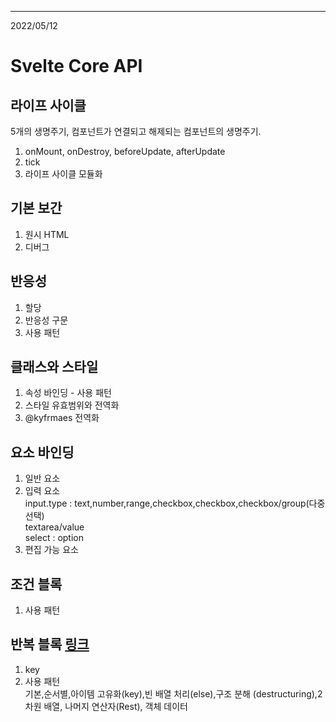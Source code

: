 ------------------------------------------------
2022/05/12

# Svelte Core API

## 라이프 사이클  
  5개의 생명주기, 컴포넌트가 연결되고 해제되는 컴포넌트의 생명주기.  
  1. onMount, onDestroy, beforeUpdate, afterUpdate
  2. tick
  3. 라이프 사이클 모듈화
## 기본 보간
  1. 원시 HTML
  2. 디버그
## 반응성
  1. 할당
  2. 반응성 구문
  3. 사용 패턴  
## 클래스와 스타일
  1. 속성 바인딩
    - 사용 패턴
  2. 스타일 유효범위와 전역화
  3. @kyfrmaes 전역화
## 요소 바인딩
  1. 일반 요소
  2. 입력 요소  
      input.type : text,number,range,checkbox,checkbox,checkbox/group(다중선택)  
      textarea/value  
      select : option
  4. 편집 가능 요소
## 조건 블록
  1. 사용 패턴
## 반복 블록  [링크](https://svelte.dev/repl/b1f53749f8014e9c82fb8ea7d5d26825?version=3.29.4)
  1. key
  2. 사용 패턴  
기본,순서별,아이템 고유화(key),빈 배열 처리(else),구조 분해 (destructuring),2차원 배열, 나머지 연산자(Rest), 객체 데이터
  
    
  
  
  


 
